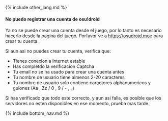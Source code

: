 {% include other_lang.md %}

#### No puedo registrar una cuenta de osu!droid

Ya no se puede crear una cuenta desde el juego, por lo tanto es necesario hacerlo desde la pagina del juego. Porfavor ve a https://osudroid.moe para crear tu cuenta.

Si aun asi no puedes crear tu cuenta, verifica que:

- Tienes conexion a internet estable
- Has completdo la verificacion Captcha
- Tu email no se ha usado para crear una cuenta antes
- Tu nombre de usuario tiene almenos 2-20 caracteres
- Tu nombre de usuario solo contiene caracteres alphanumericos y guiones (Aa , Zz / 0 , 9 / - , _) 

Si has verificado que todo este correcto, y aun asi falla, es posible que los servidores no esten disponibles en ese momento, prueba mas tarde.

<!-- Don't touch this part thank you -->
{% include bottom_nav.md %}